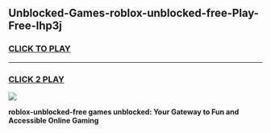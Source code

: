 
## Unblocked-Games-roblox-unblocked-free-Play-Free-lhp3j
<h3>
<a href="https://premium76.site?title=roblox-unblocked-free&ref=10A">CLICK TO PLAY</a></h3>
<hr>

<h3>
<a href="https://premium76.site?title=roblox-unblocked-free&ref=10A">CLICK 2 PLAY</a>
  
</h3>

<a href="https://premium76.site?title=roblox-unblocked-free&ref=10A"><img src="https://clearcache.store/games.png"></a>


**roblox-unblocked-free games unblocked: Your Gateway to Fun and Accessible Online Gaming**
